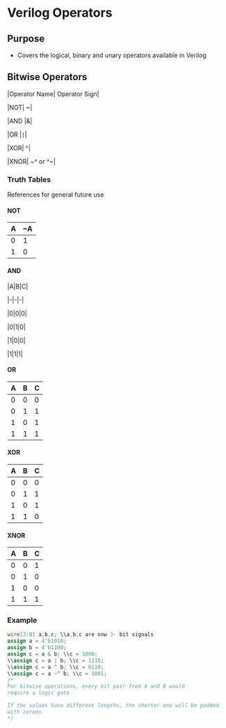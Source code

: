 # Verilog Operators

## Purpose
- Covers the logical, binary and unary operators available in Verilog

## Bitwise Operators

|Operator Name| Operator Sign|

|NOT| ~|

|AND |&|

|OR |`|`|

|XOR| ^|

|XNOR| ~^ or ^~|

### Truth Tables
References for general future use

#### NOT

|A|~A|
|-|--|
|0|1|
|1|0|

#### AND

|A|B|C|

|-|-|-|

|0|0|0|

|0|1|0|

|1|0|0|

|1|1|1|

#### OR

|A|B|C|
|-|-|-|
|0|0|0|
|0|1|1|
|1|0|1|
|1|1|1|

#### XOR

|A|B|C|
|-|-|-|
|0|0|0|
|0|1|1|
|1|0|1|
|1|1|0|

#### XNOR

|A|B|C|
|-|-|-|
|0|0|1|
|0|1|0|
|1|0|0|
|1|1|1|

### Example

```verilog
wire[3:0] a,b,c; \\a,b,c are now 3- bit signals
assign a = 4'b1010;
assign b = 4'b1100;
assign c = a & b; \\c = 1000;
\\assign c = a | b; \\c = 1110;
\\assign c = a ^ b; \\c = 0110;
\\assign c = a ~^ b; \\c = 1001;
/*
For bitwise operations, every bit pair from A and B would
require a logic gate

If the values have different lengths, the shorter one will be padded
with zeroes
*/
```



